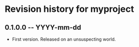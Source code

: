 # Revision history for myproject

## 0.1.0.0 -- YYYY-mm-dd

* First version. Released on an unsuspecting world.
